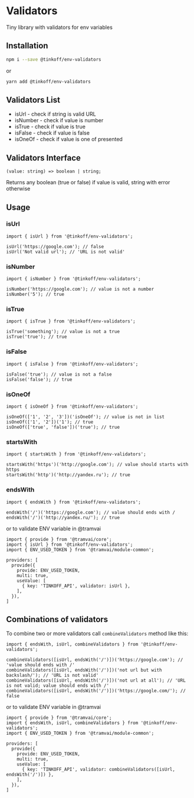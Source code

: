 # Validators

Tiny library with validators for env variables

## Installation

```bash
npm i --save @tinkoff/env-validators
```

or

```bash
yarn add @tinkoff/env-validators
```

## Validators List

- isUrl - check if string is valid URL
- isNumber - check if value is number
- isTrue - check if value is true
- isFalse - check if value is false
- isOneOf - check if value is one of presented

## Validators Interface

```
(value: string) => boolean | string;
```

Returns any boolean (true or false) if value is valid, string with error otherwise

## Usage

### isUrl

```tsx
import { isUrl } from '@tinkoff/env-validators';

isUrl('https://google.com'); // false
isUrl('Not valid url'); // 'URL is not valid'
```

### isNumber

```tsx
import { isNumber } from '@tinkoff/env-validators';

isNumber('https://google.com'); // value is not a number
isNumber('5'); // true
```

### isTrue

```tsx
import { isTrue } from '@tinkoff/env-validators';

isTrue('something'); // value is not a true
isTrue('true'); // true
```

### isFalse

```tsx
import { isFalse } from '@tinkoff/env-validators';

isFalse('true'); // value is not a false
isFalse('false'); // true
```

### isOneOf

```tsx
import { isOneOf } from '@tinkoff/env-validators';

isOneOf(['1', '2', '3'])('isOneOf'); // value is not in list
isOneOf(['1', '2'])('1'); // true
isOneOf(['true', 'false'])('true'); // true
```

### startsWith

```tsx
import { startsWith } from '@tinkoff/env-validators';

startsWith('https')('http://google.com'); // value should starts with https
startsWith('http')('http://yandex.ru'); // true
```

### endsWith

```tsx
import { endsWith } from '@tinkoff/env-validators';

endsWith('/')('https://google.com'); // value should ends with /
endsWith('/')('http://yandex.ru/'); // true
```

or to validate ENV variable in @tramvai

```
import { provide } from '@tramvai/core';
import { isUrl } from '@tinkoff/env-validators';
import { ENV_USED_TOKEN } from '@tramvai/module-common';

providers: [
  provide({
    provide: ENV_USED_TOKEN,
    multi: true,
    useValue: [
      { key: 'TINKOFF_API', validator: isUrl },
    ],
  }),
]
```

## Combinations of validators

To combine two or more validators call `combineValidators` method like this:

```
import { endsWith, isUrl, combineValidators } from '@tinkoff/env-validators';

combineValidators([isUrl, endsWith('/')])('https://google.com'); // 'value should ends with /'
combineValidators([isUrl, endsWith('/')])('not url but with backslash/'); // 'URL is not valid'
combineValidators([isUrl, endsWith('/')])('not url at all'); // 'URL is not valid; value should ends with /'
combineValidators([isUrl, endsWith('/')])('https://google.com/'); // false
```

or to validate ENV variable in @tramvai

```
import { provide } from '@tramvai/core';
import { endsWith, isUrl, combineValidators } from '@tinkoff/env-validators';
import { ENV_USED_TOKEN } from '@tramvai/module-common';

providers: [
  provide({
    provide: ENV_USED_TOKEN,
    multi: true,
    useValue: [
      { key: 'TINKOFF_API', validator: combineValidators([isUrl, endsWith('/')]) },
    ],
  }),
]
```
